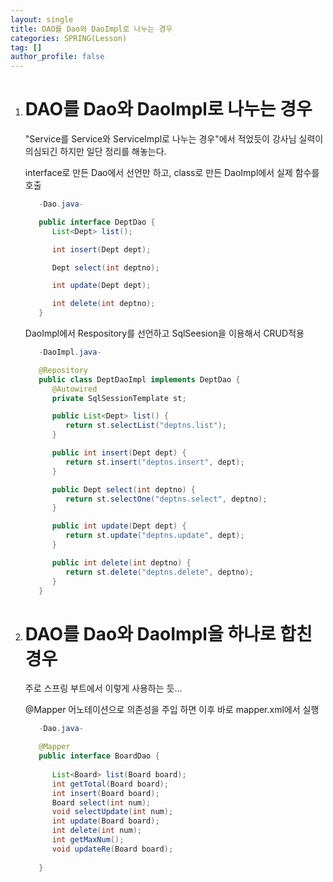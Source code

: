 ```yaml
---
layout: single
title: DAO를 Dao와 DaoImpl로 나누는 경우
categories: SPRING(Lesson)
tag: []
author_profile: false
---
```

 
1. # DAO를 Dao와 DaoImpl로 나누는 경우

   "Service를 Service와 ServiceImpl로 나누는 경우"에서 적었듯이 강사님 실력이 의심되긴 하지만 일단 정리를 해놓는다.   

   interface로 만든 Dao에서 선언만 하고, class로 만든 DaoImpl에서 실제 함수를 호출   

   ```java
      -Dao.java-

      public interface DeptDao {
         List<Dept> list();

         int insert(Dept dept);

         Dept select(int deptno);

         int update(Dept dept);

         int delete(int deptno);
      }
   ```

   DaoImpl에서 Respository를 선언하고 SqlSeesion을 이용해서 CRUD적용
   ```java
      -DaoImpl.java-

      @Repository
      public class DeptDaoImpl implements DeptDao {
         @Autowired
         private SqlSessionTemplate st;

         public List<Dept> list() {
            return st.selectList("deptns.list");
         }

         public int insert(Dept dept) {
            return st.insert("deptns.insert", dept);
         }

         public Dept select(int deptno) {
            return st.selectOne("deptns.select", deptno);
         }

         public int update(Dept dept) {
            return st.update("deptns.update", dept);
         }

         public int delete(int deptno) {
            return st.delete("deptns.delete", deptno);
         }
      }
   ```

1. # DAO를 Dao와 DaoImpl을 하나로 합친 경우

   주로 스프링 부트에서 이렇게 사용하는 듯...   

   @Mapper 어노테이션으로 의존성을 주입 하면 이후 바로 mapper.xml에서 실행   
   ```java
      -Dao.java-

      @Mapper
      public interface BoardDao {
         
         List<Board> list(Board board);
         int getTotal(Board board);
         int insert(Board board);
         Board select(int num);
         void selectUpdate(int num);
         int update(Board board);
         int delete(int num);
         int getMaxNum();
         void updateRe(Board board);
         
      }
   ```

